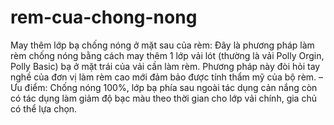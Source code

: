 # rem-cua-chong-nong
May thêm lớp bạ chống nóng ở mặt sau của rèm: Đây là phương pháp làm rèm chống nóng bằng cách may thêm 1 lớp vải lót (thường là vải Polly Orgin, Polly Basic) bạ ở mặt trái của vải cần làm rèm. Phương pháp này đòi hỏi tay nghề của đơn vị làm rèm cao mới đảm bảo được tính thẩm mỹ của bộ rèm.  – Ưu điểm: Chống nóng 100%, lớp bạ phía sau ngoài tác dụng cản nắng còn có tác dụng làm giảm độ bạc màu theo thời gian cho lớp vải chính, gia chủ có thể lựa chọn.
